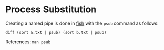 # Process Substitution


Creating a named pipe is done in [fish](https://fishshell.com/) with the `psub` command as follows:

```
diff (sort a.txt | psub) (sort b.txt | psub)
```

References: `man psub`
